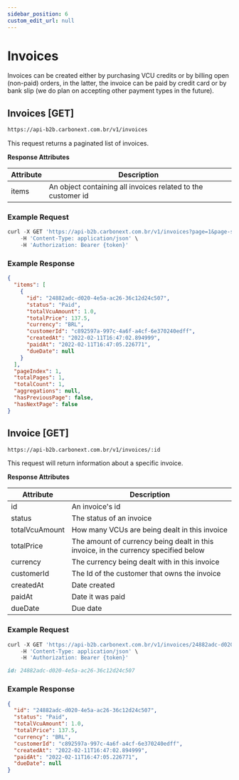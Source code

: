 ```yaml
---
sidebar_position: 6
custom_edit_url: null
---
```


# Invoices

Invoices can be created either by purchasing VCU credits or by billing open (non-paid) orders, in the latter, the invoice can be paid by credit card or by bank slip (we do plan on accepting other payment types in the future).

<!-- ## Invoices [POST]

```md title="BASE URL"
https://api-b2b.carbonext.com.br/v1/invoices
```

This request will create an invoice, it can be done for a specific order or for a group in a certain period of time.

**Request Attributes**

| Attribute                    | Description                                             |
| ---------------------------- | ------------------------------------------------------- |
| ordersIds                    | An order's id                                           |
| ordersCreatedFrom (opcional) | Start date for selecting orders within a period of time |
| ordersCreatedTo (opcional)   | Order selection end date                                |
| vcuAmount                    | The vcu amount value                                    |
| targetCurrency               | The local currency                                      |

### Example Request

You can create an invoice in three different ways.

Without `ordersCreatedFrom` the request will use only `ordersIds` to create the invoice.

```javascript
curl -X POST 'https://api-b2b.carbonext.com.br/v1/invoices' \
    -H 'Content-Type: application/json' \
    -H 'Authorization: Bearer {token}' \
--data-raw '{
    "ordersIds":[
        "f4f7e937-c5ae-4d85-be5f-13ad804c0670"
    ],
    "vcuAmount": 100,
    "targetCurrency":"BRL"
}'
```

With `ordersCreatedFrom` the request will create an invoice from the date received to the current day.

```javascript
curl -X POST 'https://api-b2b.carbonext.com.br/v1/invoices' \
    -H 'Content-Type: application/json' \
    -H 'Authorization: Bearer {token}' \
--data-raw '{
    "ordersCreatedFrom":"01/01/2022 22:09:40",
    "vcuAmount": 100,
    "targetCurrency":"BRL"
}'
```

Lastly, if you have a specific time interval, you can declare in the `ordersCreatedTo` attribute. It also works without the `ordersCreatedFrom`, this way an invoice is generated for all orders created before the date described.

```javascript
curl -X POST 'https://api-b2b.carbonext.com.br/v1/invoices' \
    -H 'Content-Type: application/json' \
    -H 'Authorization: Bearer {token}' \
--data-raw '{
    "ordersCreatedFrom":"01/01/2022 22:09:40",
    "ordersCreatedTo":"05/01/2022 12:00:00",
    "vcuAmount": 100,
    "targetCurrency":"BRL"
}'
```

### Example Response

```json
{
  "id": "3951ae7b-2c3d-4bd8-a05c-7755328413b5",
  "status": "Pending",
  "totalVcuAmount": 60,
  "totalPrice": 4620,
  "currency": "BRL",
  "customerId": "a2170dcf-a87f-4fdb-b4e6-54e4f0889324",
  "orders": [
    {
      "id": "f4f7e937-c5ae-4d85-be5f-13ad804c0670",
      "vcuAmount": 15,
      "vcuUnitPrice": 77,
      "targetCurrency": "BRL",
      "status": "Billed",
      "createdAt": "05/01/2022 22:09:35",
      "notifyCertificateTo": null
    },
    {
      "id": "383e9c41-0283-45fb-b3ba-efe83f4fd1d6",
      "vcuAmount": 15,
      "vcuUnitPrice": 77,
      "targetCurrency": "BRL",
      "status": "Billed",
      "createdAt": "05/01/2022 22:09:44",
      "notifyCertificateTo": null
    },
    {
      "id": "a460ec3c-53be-4ed3-84be-1d10405a43ad",
      "vcuAmount": 15,
      "vcuUnitPrice": 77,
      "targetCurrency": "BRL",
      "status": "Billed",
      "createdAt": "05/01/2022 22:09:39",
      "notifyCertificateTo": null
    },
    {
      "id": "be673ce7-dd7f-4b56-b8cd-410fce4b86c0",
      "vcuAmount": 15,
      "vcuUnitPrice": 77,
      "targetCurrency": "BRL",
      "status": "Billed",
      "createdAt": "05/01/2022 22:09:50",
      "notifyCertificateTo": null
    }
  ]
}
``` -->

## Invoices [GET]

```md title="BASE URL"
https://api-b2b.carbonext.com.br/v1/invoices
```

This request returns a paginated list of invoices.

**Response Attributes**

| Attribute | Description                                                  |
| --------- | ------------------------------------------------------------ |
| items     | An object containing all invoices related to the customer id |

### Example Request

```javascript
curl -X GET 'https://api-b2b.carbonext.com.br/v1/invoices?page=1&page-size=10&sort-by=totalVcuAmount_desc' \
    -H 'Content-Type: application/json' \
    -H 'Authorization: Bearer {token}'
```

### Example Response

```json
{
  "items": [
    {
      "id": "24882adc-d020-4e5a-ac26-36c12d24c507",
      "status": "Paid",
      "totalVcuAmount": 1.0,
      "totalPrice": 137.5,
      "currency": "BRL",
      "customerId": "c892597a-997c-4a6f-a4cf-6e370240edff",
      "createdAt": "2022-02-11T16:47:02.894999",
      "paidAt": "2022-02-11T16:47:05.226771",
      "dueDate": null
    }
  ],
  "pageIndex": 1,
  "totalPages": 1,
  "totalCount": 1,
  "aggregations": null,
  "hasPreviousPage": false,
  "hasNextPage": false
}
```

## Invoice [GET]

```md title="BASE URL"
https://api-b2b.carbonext.com.br/v1/invoices/:id
```

This request will return information about a specific invoice.

**Response Attributes**

| Attribute      | Description                                                                         |
| -------------- | ----------------------------------------------------------------------------------- |
| id             | An invoice's id                                                                     |
| status         | The status of an invoice                                                            |
| totalVcuAmount | How many VCUs are being dealt in this invoice                                       |
| totalPrice     | The amount of currency being dealt in this invoice, in the currency specified below |
| currency       | The currency being dealt with in this invoice                                            |
| customerId     | The Id of the customer that owns the invoice                                        |
| createdAt      | Date created                                                                        |
| paidAt         | Date it was paid                                                                    |
| dueDate        | Due date                                                                            |

### Example Request

```javascript
curl -X GET 'https://api-b2b.carbonext.com.br/v1/invoices/24882adc-d020-4e5a-ac26-36c12d24c507' \
    -H 'Content-Type: application/json' \
    -H 'Authorization: Bearer {token}'
```

```md title="PATH VARIABLES"
id: 24882adc-d020-4e5a-ac26-36c12d24c507
```

### Example Response

```json
{
  "id": "24882adc-d020-4e5a-ac26-36c12d24c507",
  "status": "Paid",
  "totalVcuAmount": 1.0,
  "totalPrice": 137.5,
  "currency": "BRL",
  "customerId": "c892597a-997c-4a6f-a4cf-6e370240edff",
  "createdAt": "2022-02-11T16:47:02.894999",
  "paidAt": "2022-02-11T16:47:05.226771",
  "dueDate": null
}
```
